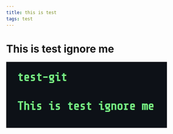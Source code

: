```yaml
---
title: this is test
tags: test
---
```


# This is test ignore me

![test](docs/assets/images/test.png)
